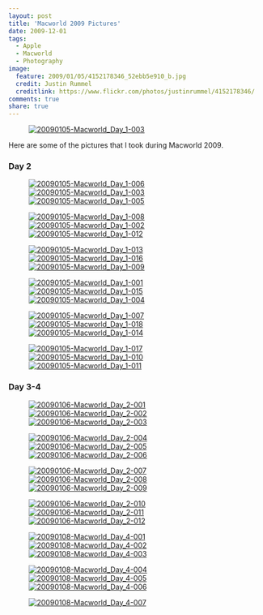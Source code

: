 ```yaml
---
layout: post
title: 'Macworld 2009 Pictures'
date: 2009-12-01
tags:
  - Apple
  - Macworld
  - Photography
image:
  feature: 2009/01/05/4152178346_52ebb5e910_b.jpg
  credit: Justin Rummel
  creditlink: https://www.flickr.com/photos/justinrummel/4152178346/
comments: true
share: true
---
```

<figure>
<a href="https://www.flickr.com/photos/justinrummel/4152178346/"><img src="http://farm3.static.flickr.com/2688/4152178346_52ebb5e910_b.jpg" title="20090105-Macworld_Day_1-003" /></a>
</figure>

Here are some of the pictures that I took during Macworld 2009.

### Day 2
<figure class="third">
	<a href="https://www.flickr.com/photos/justinrummel/4152178118/"><img src="http://farm3.static.flickr.com/2695/4152178118_4b62cd90ca_m.jpg" title="20090105-Macworld_Day_1-006" /></a>
	<a href="https://www.flickr.com/photos/justinrummel/4152178346/"><img src="http://farm3.static.flickr.com/2688/4152178346_52ebb5e910_m.jpg" title="20090105-Macworld_Day_1-003" /></a>
	<a href="https://www.flickr.com/photos/justinrummel/4151418197/"><img src="http://farm3.static.flickr.com/2556/4151418197_a76d202065_m.jpg" title="20090105-Macworld_Day_1-005" /></a>
</figure>

<figure class="third">
	<a href="https://www.flickr.com/photos/justinrummel/4152178812/"><img src="http://farm3.static.flickr.com/2491/4152178812_5968d533a2_m.jpg" title="20090105-Macworld_Day_1-008" /></a>
	<a href="https://www.flickr.com/photos/justinrummel/4152179036/"><img src="http://farm3.static.flickr.com/2756/4152179036_2b78948ede_m.jpg" title="20090105-Macworld_Day_1-002" /></a>
	<a href="https://www.flickr.com/photos/justinrummel/4151418927/"><img src="http://farm3.static.flickr.com/2764/4151418927_2898f69569_m.jpg" title="20090105-Macworld_Day_1-012" /></a>
</figure>

<figure class="third">
	<a href="https://www.flickr.com/photos/justinrummel/4151419207/"><img src="http://farm3.static.flickr.com/2536/4151419207_cc251e4b40_m.jpg" title="20090105-Macworld_Day_1-013" /></a>
	<a href="https://www.flickr.com/photos/justinrummel/4152179948/"><img src="http://farm3.static.flickr.com/2800/4152179948_c59609b2f1_m.jpg" title="20090105-Macworld_Day_1-016" /></a>
	<a href="https://www.flickr.com/photos/justinrummel/4152180238/"><img src="http://farm3.static.flickr.com/2578/4152180238_129f5a6102_m.jpg" title="20090105-Macworld_Day_1-009" /></a>
</figure>

<figure class="third">
	<a href="https://www.flickr.com/photos/justinrummel/4151420033/"><img src="http://farm3.static.flickr.com/2744/4151420033_691302d2e0_m.jpg" title="20090105-Macworld_Day_1-001" /></a>
	<a href="https://www.flickr.com/photos/justinrummel/4152180684/"><img src="http://farm3.static.flickr.com/2513/4152180684_fc952be3b2_m.jpg" title="20090105-Macworld_Day_1-015" /></a>
	<a href="https://www.flickr.com/photos/justinrummel/4152180890/"><img src="http://farm3.static.flickr.com/2772/4152180890_700c3c3b0c_m.jpg" title="20090105-Macworld_Day_1-004" /></a>
</figure>

<figure class="third">
	<a href="https://www.flickr.com/photos/justinrummel/4152181078/"><img src="http://farm3.static.flickr.com/2554/4152181078_356b0cb5fd_m.jpg" title="20090105-Macworld_Day_1-007" /></a>
	<a href="https://www.flickr.com/photos/justinrummel/4151420799/"><img src="http://farm3.static.flickr.com/2734/4151420799_9ef5ca6592_m.jpg" title="20090105-Macworld_Day_1-018" /></a>
	<a href="https://www.flickr.com/photos/justinrummel/4152181522/"><img src="http://farm3.static.flickr.com/2550/4152181522_e3df632e84_m.jpg" title="20090105-Macworld_Day_1-014" /></a>
</figure>

<figure class="third">
	<a href="https://www.flickr.com/photos/justinrummel/4152181762/"><img src="http://farm3.static.flickr.com/2639/4152181762_f01998c6da_m.jpg" title="20090105-Macworld_Day_1-017" /></a>
	<a href="https://www.flickr.com/photos/justinrummel/4151421601/"><img src="http://farm3.static.flickr.com/2754/4151421601_1cc465411d_m.jpg" title="20090105-Macworld_Day_1-010" /></a>
	<a href="https://www.flickr.com/photos/justinrummel/4152182226/"><img src="http://farm3.static.flickr.com/2544/4152182226_aee36e4691_m.jpg" title="20090105-Macworld_Day_1-011" /></a>
</figure>

### Day 3-4
<figure class="third">
	<a href="https://www.flickr.com/photos/justinrummel/4151428011/"><img src="http://farm3.static.flickr.com/2714/4151428011_5432032c13_m.jpg" title="20090106-Macworld_Day_2-001" /></a>
	<a href="https://www.flickr.com/photos/justinrummel/4151428323/"><img src="http://farm3.static.flickr.com/2562/4151428323_cd17b5b126_m.jpg" title="20090106-Macworld_Day_2-002" /></a>
	<a href="https://www.flickr.com/photos/justinrummel/4151428605/"><img src="http://farm3.static.flickr.com/2666/4151428605_c19744ce70_m.jpg" title="20090106-Macworld_Day_2-003" /></a>
</figure>

<figure class="third">
	<a href="https://www.flickr.com/photos/justinrummel/4152189442/"><img src="http://farm3.static.flickr.com/2554/4152189442_dbcc568d8e_m.jpg" title="20090106-Macworld_Day_2-004" /></a>
	<a href="https://www.flickr.com/photos/justinrummel/4152189640/"><img src="http://farm3.static.flickr.com/2698/4152189640_bcf226dccf_m.jpg" title="20090106-Macworld_Day_2-005" /></a>
	<a href="https://www.flickr.com/photos/justinrummel/4152189848/"><img src="http://farm3.static.flickr.com/2745/4152189848_cc9ce6c476_m.jpg" title="20090106-Macworld_Day_2-006" /></a>
</figure>

<figure class="third">
	<a href="https://www.flickr.com/photos/justinrummel/4152190088/"><img src="http://farm3.static.flickr.com/2600/4152190088_eb5b3f54da_m.jpg" title="20090106-Macworld_Day_2-007" /></a>
	<a href="https://www.flickr.com/photos/justinrummel/4151429621/"><img src="http://farm3.static.flickr.com/2635/4151429621_f2d80dba07_m.jpg" title="20090106-Macworld_Day_2-008" /></a>
	<a href="https://www.flickr.com/photos/justinrummel/4152190544/"><img src="http://farm3.static.flickr.com/2531/4152190544_efbe750182_m.jpg" title="20090106-Macworld_Day_2-009" /></a>
</figure>

<figure class="third">
	<a href="https://www.flickr.com/photos/justinrummel/4151430083/"><img src="http://farm3.static.flickr.com/2511/4151430083_0a0e3ac346_m.jpg" title="20090106-Macworld_Day_2-010" /></a>
	<a href="https://www.flickr.com/photos/justinrummel/4152191042/"><img src="http://farm3.static.flickr.com/2637/4152191042_399e3db4c0_m.jpg" title="20090106-Macworld_Day_2-011" /></a>
	<a href="https://www.flickr.com/photos/justinrummel/4152191248/"><img src="http://farm3.static.flickr.com/2569/4152191248_cac1d4ed71_m.jpg" title="20090106-Macworld_Day_2-012" /></a>
</figure>

<figure class="third">
	<a href="https://www.flickr.com/photos/justinrummel/4151432771/"><img src="http://farm3.static.flickr.com/2764/4151432771_5841225d80_m.jpg" title="20090108-Macworld_Day_4-001" /></a>
	<a href="https://www.flickr.com/photos/justinrummel/4151433023/"><img src="http://farm3.static.flickr.com/2714/4151433023_c68591de81_m.jpg" title="20090108-Macworld_Day_4-002" /></a>
	<a href="https://www.flickr.com/photos/justinrummel/4151433227/"><img src="http://farm3.static.flickr.com/2494/4151433227_31b9837987_m.jpg" title="20090108-Macworld_Day_4-003" /></a>
</figure>

<figure class="third">
	<a href="https://www.flickr.com/photos/justinrummel/4151433421/"><img src="http://farm3.static.flickr.com/2729/4151433421_0a48055015_m.jpg" title="20090108-Macworld_Day_4-004" /></a>
	<a href="https://www.flickr.com/photos/justinrummel/4152194184/"><img src="http://farm3.static.flickr.com/2636/4152194184_a62a9c646d_m.jpg" title="20090108-Macworld_Day_4-005" /></a>
	<a href="https://www.flickr.com/photos/justinrummel/4152194540/"><img src="http://farm3.static.flickr.com/2570/4152194540_e72f83bb84_m.jpg" title="20090108-Macworld_Day_4-006" /></a>
</figure>

<figure class="third">
	<a href="https://www.flickr.com/photos/justinrummel/4152194874/"><img src="http://farm3.static.flickr.com/2636/4152194874_90ea648c06_m.jpg" title="20090108-Macworld_Day_4-007" /></a>
</figure>
